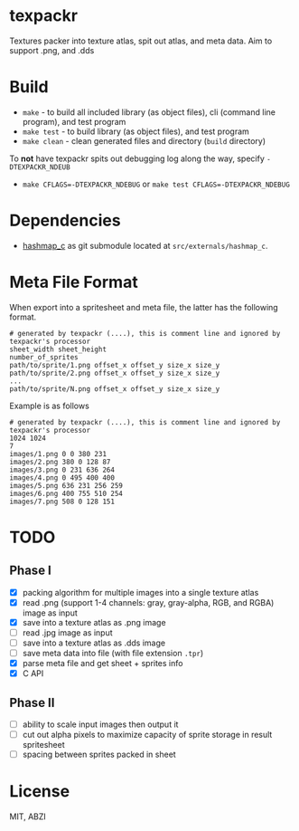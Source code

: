 # texpackr
Textures packer into texture atlas, spit out atlas, and meta data. Aim to support .png, and .dds

# Build

* `make` - to build all included library (as object files), cli (command line program), and test program
* `make test` - to build library (as object files), and test program
* `make clean` - clean generated files and directory (`build` directory)

To **not** have texpackr spits out debugging log along the way, specify `-DTEXPACKR_NDEUB`

* `make CFLAGS=-DTEXPACKR_NDEBUG` or `make test CFLAGS=-DTEXPACKR_NDEBUG`

# Dependencies

* [hashmap_c](https://github.com/haxpor/hashmap_c) as git submodule located at `src/externals/hashmap_c`.

# Meta File Format

When export into a spritesheet and meta file, the latter has the following format.

```
# generated by texpackr (....), this is comment line and ignored by texpackr's processor
sheet_width sheet_height
number_of_sprites
path/to/sprite/1.png offset_x offset_y size_x size_y
path/to/sprite/2.png offset_x offset_y size_x size_y
...
path/to/sprite/N.png offset_x offset_y size_x size_y
```

Example is as follows

```
# generated by texpackr (....), this is comment line and ignored by texpackr's processor
1024 1024
7
images/1.png 0 0 380 231
images/2.png 380 0 128 87
images/3.png 0 231 636 264
images/4.png 0 495 400 400
images/5.png 636 231 256 259
images/6.png 400 755 510 254
images/7.png 508 0 128 151
```

# TODO

## Phase I
- [x] packing algorithm for multiple images into a single texture atlas
- [x] read .png (support 1-4 channels: gray, gray-alpha, RGB, and RGBA) image as input
- [x] save into a texture atlas as .png image
- [ ] read .jpg image as input
- [ ] save into a texture atlas as .dds image
- [ ] save meta data into file (with file extension `.tpr`)
- [x] parse meta file and get sheet + sprites info
- [x] C API

## Phase II
- [ ] ability to scale input images then output it
- [ ] cut out alpha pixels to maximize capacity of sprite storage in result spritesheet
- [ ] spacing between sprites packed in sheet

# License
MIT, ABZI
